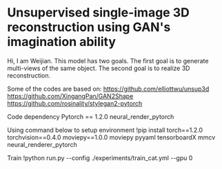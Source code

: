 # Unsupervised single-image 3D reconstruction using GAN's imagination ability


Hi, I am Weijian.
This model has two goals. The first goal is to generate multi-views of the same object. The second goal is to realize 3D reconstruction.



Some of the codes are based on:
https://github.com/elliottwu/unsup3d
https://github.com/XingangPan/GAN2Shape
https://github.com/rosinality/stylegan2-pytorch


Code dependency
Pytorch == 1.2.0
neural_render_pytorch


Using command below to setup environment
!pip install torch==1.2.0 torchvision==0.4.0 moviepy==1.0.0 moviepy pyyaml tensorboardX mmcv neural_renderer_pytorch

Train
!python run.py --config ./experiments/train_cat.yml --gpu 0
